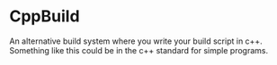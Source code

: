 # CppBuild

An alternative build system where you write your build script in c++. Something like this could be in the c++ standard for simple programs. 